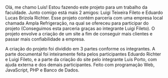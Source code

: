 Olá, me chamo Luis! Estou fazendo este projeto para um trabalho da faculdade. Junto comigo está mais 2 amigos: Luigi Teixeira Fileto e Eduardo Lucas Brizola Richter. Esse projeto contém parceria com uma empresa local chamada Ampla Refrigeração, na qual se ofereceu para participar do projeto (Conseguimos esta parceria graças ao integrante Luigi Fileto). O projeto envolve a criação de um site a fim de conseguir mais clientes e passar mais confiabilidade a empresa. 

A criação do projeto foi dividido em 3 partes conforme os integrantes. A parte documental foi inteiramente feita pelos participantes Eduardo Richter e Luigi Fileto, e a parte da criação do site pelo integrante Luis Porto, com ajuda externa e dos demais participantes. Feito com programação Web, JavaScript, PHP e Banco de Dados.